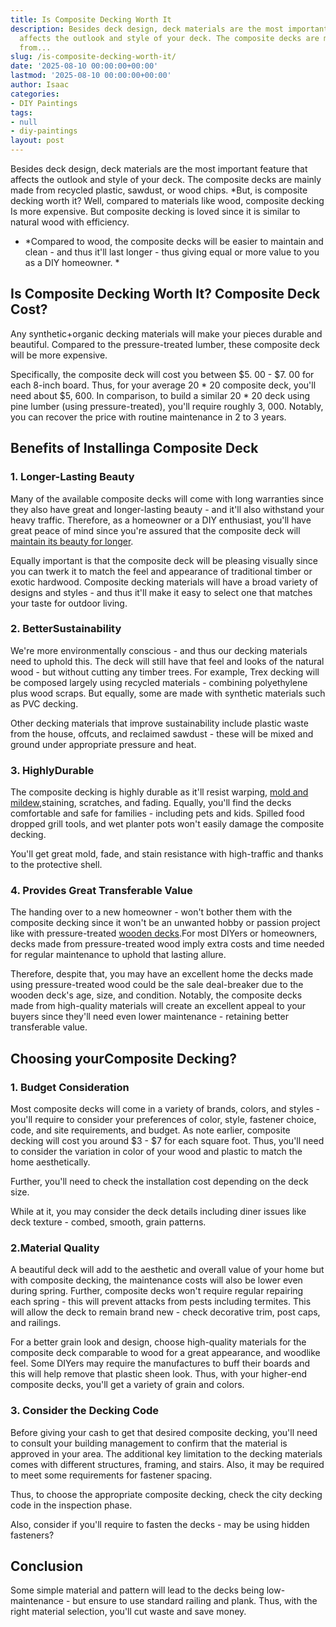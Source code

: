 ```yaml
---
title: Is Composite Decking Worth It
description: Besides deck design, deck materials are the most important feature that
  affects the outlook and style of your deck. The composite decks are mainly made
  from...
slug: /is-composite-decking-worth-it/
date: '2025-08-10 00:00:00+00:00'
lastmod: '2025-08-10 00:00:00+00:00'
author: Isaac
categories:
- DIY Paintings
tags:
- null
- diy-paintings
layout: post
---
```

Besides deck design, deck materials are the most important feature that affects the outlook and style of your deck. The composite decks are mainly made from recycled plastic, sawdust, or wood chips. *But, is composite decking worth it? Well, compared to materials like wood, composite decking Is more expensive. But composite decking is loved since it is similar to natural wood with efficiency.

* *Compared to wood, the composite decks will be easier to maintain and clean - and thus it'll last longer - thus giving equal or more value to you as a DIY homeowner. *

##  Is Composite Decking Worth It? Composite Deck Cost?

Any synthetic+organic decking materials will make your pieces durable and beautiful. Compared to the pressure-treated lumber, these composite deck will be more expensive.

Specifically, the composite deck will cost you between $5. 00 - $7. 00 for each 8-inch board. Thus, for your average 20 * 20 composite deck, you'll need about $5, 600. In comparison, to build a similar 20 * 20 deck using pine lumber (using pressure-treated), you'll require roughly 3, 000. Notably, you can recover the price with routine maintenance in 2 to 3 years.

##  Benefits of Installinga Composite Deck

###  1. Longer-Lasting Beauty

Many of the available composite decks will come with long warranties since they also have great and longer-lasting beauty - and it'll also withstand your heavy traffic. Therefore, as a homeowner or a DIY enthusiast, you'll have great peace of mind since you're assured that the composite deck will [maintain its beauty for longer](https://pestpolicy.com/best-paint-for-outdoor-wood-furniture/).

Equally important is that the composite deck will be pleasing visually since you can twerk it to match the feel and appearance of traditional timber or exotic hardwood. Composite decking materials will have a broad variety of designs and styles - and thus it'll make it easy to select one that matches your taste for outdoor living.

###  2. Better**Sustainability**

We're more environmentally conscious - and thus our decking materials need to uphold this. The deck will still have that feel and looks of the natural wood - but without cutting any timber trees. For example, Trex decking will be composed largely using recycled materials - combining polyethylene plus wood scraps. But equally, some are made with synthetic materials such as PVC decking.

Other decking materials that improve sustainability include plastic waste from the house, offcuts, and reclaimed sawdust - these will be mixed and ground under appropriate pressure and heat.

###  3. Highly**Durable**

The composite decking is highly durable as it'll resist warping, [mold and mildew](https://pestpolicy.com/mildew-resistant-paints/),staining, scratches, and fading. Equally, you'll find the decks comfortable and safe for families - including pets and kids. Spilled food dropped grill tools, and wet planter pots won't easily damage the composite decking.

You'll get great mold, fade, and stain resistance with high-traffic and thanks to the protective shell.

###  4. Provides Great Transferable Value

The handing over to a new homeowner - won't bother them with the composite decking since it won't be an unwanted hobby or passion project like with pressure-treated [wooden decks](https://pestpolicy.com/best-gravity-feed-spray-gun-for-woodworking/).For most DIYers or homeowners, decks made from pressure-treated wood imply extra costs and time needed for regular maintenance to uphold that lasting allure.

Therefore, despite that, you may have an excellent home the decks made using pressure-treated wood could be the sale deal-breaker due to the wooden deck's age, size, and condition. Notably, the composite decks made from high-quality materials will create an excellent appeal to your buyers since they'll need even lower maintenance - retaining better transferable value.

##  Choosing your**Composite Decking?**

###  1. Budget Consideration

Most composite decks will come in a variety of brands, colors, and styles - you'll require to consider your preferences of color, style, fastener choice, code, and site requirements, and budget. As note earlier, composite decking will cost you around $3 - $7 for each square foot. Thus, you'll need to consider the variation in color of your wood and plastic to match the home aesthetically.

Further, you'll need to check the installation cost depending on the deck size.

While at it, you may consider the deck details including diner issues like deck texture - combed, smooth, grain patterns.

###  2.Material Quality

A beautiful deck will add to the aesthetic and overall value of your home but with composite decking, the maintenance costs will also be lower even during spring. Further, composite decks won't require regular repairing each spring - this will prevent attacks from pests including termites. This will allow the deck to remain brand new - check decorative trim, post caps, and railings.

For a better grain look and design, choose high-quality materials for the composite deck comparable to wood for a great appearance, and woodlike feel. Some DIYers may require the manufactures to buff their boards and this will help remove that plastic sheen look. Thus, with your higher-end composite decks, you'll get a variety of grain and colors.

###  3. Consider the Decking Code

Before giving your cash to get that desired composite decking, you'll need to consult your building management to confirm that the material is approved in your area. The additional key limitation to the decking materials comes with different structures, framing, and stairs. Also, it may be required to meet some requirements for fastener spacing.

Thus, to choose the appropriate composite decking, check the city decking code in the inspection phase.

Also, consider if you'll require to fasten the decks - may be using hidden fasteners?

##  Conclusion

Some simple material and pattern will lead to the decks being low-maintenance - but ensure to use standard railing and plank. Thus, with the right material selection, you'll cut waste and save money.